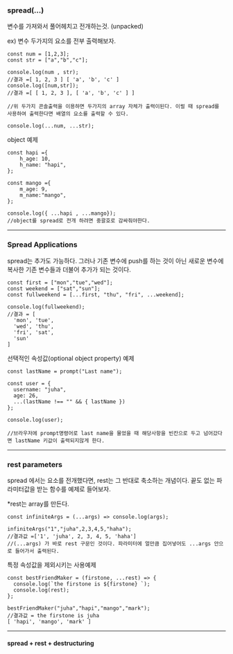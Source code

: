 ### spread(...)

변수를 가져와서 풀어헤치고 전개하는것. (unpacked)<br>

ex) 변수 두가지의 요소를 전부 출력해보자.<br>
```
const num = [1,2,3];
const str = ["a","b","c"];

console.log(num , str);
//결과 =[ 1, 2, 3 ] [ 'a', 'b', 'c' ]
console.log([num,str]);
//결과 =[ [ 1, 2, 3 ], [ 'a', 'b', 'c' ] ]

//위 두가지 콘솔출력을 이용하면 두가지의 array 자체가 출력이된다. 이럴 때 spread를 사용하여 출력한다면 배열의 요소를 출력할 수 있다. 

console.log(...num, ...str);
```
object 예제
```
const hapi ={
    h_age: 10,
    h_name: "hapi",
};
  
const mango ={
    m_age: 9,
    m_name:"mango",
};

console.log({ ...hapi , ...mango});
//object를 spread로 전개 하려면 중괄호로 감싸줘야한다.
```
----------------------------------------------------------
### Spread Applications

spread는 추가도 가능하다. 그러나 기존 변수에 push를 하는 것이 아닌 새로운 변수에 복사한 기존 변수들과 더불어 추가가 되는 것이다.<br>
```
const first = ["mon","tue","wed"];
const weekend = ["sat","sun"];
const fullweekend = [...first, "thu", "fri", ...weekend];

console.log(fullweekend);
//결과 = [
  'mon', 'tue',
  'wed', 'thu',
  'fri', 'sat',
  'sun'
]
```
선택적인 속성값(optional object property) 예제
```
const lastName = prompt("Last name");

const user = {
  username: "juha",
  age: 26,
  ...(lastName !== "" && { lastName })
};

console.log(user);

//브라우저에 prompt명령어로 last name을 물었을 때 해당사항을 빈칸으로 두고 넘어갔다면 lastName 키값이 출력되지않게 한다. 
```
--------------------------------------------------
### rest parameters

spread 에서는 요소를 전개했다면, rest는 그 반대로 축소하는 개념이다. 끝도 없는 파라미터값을 받는 함수를 예제로 들어보자.<br>

*rest는 array를 만든다. <br>
```
const infiniteArgs = (...args) => console.log(args);

infiniteArgs("1","juha",2,3,4,5,"haha");
//결과값 =['1', 'juha', 2, 3, 4, 5, 'haha']
//(...args) 가 바로 rest 구문인 것이다. 파라미터에 얼만큼 집어넣어도 ...args 안으로 들어가서 출력된다.
```
특정 속성값을 제외시키는 사용예제
```
const bestFriendMaker = (firstone, ...rest) => {
  console.log(`the firstone is ${firstone} `);
  console.log(rest);
};

bestFriendMaker("juha","hapi","mango","mark");
//결과값 = the firstone is juha 
[ 'hapi', 'mango', 'mark' ]
```
-----------------------------------------
#### spread + rest + destructuring
